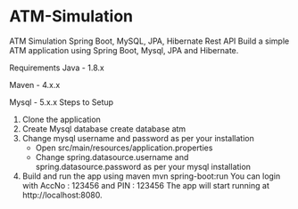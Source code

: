 # ATM-Simulation
ATM Simulation
Spring Boot, MySQL, JPA, Hibernate Rest API
Build a simple ATM application using Spring Boot, Mysql, JPA and Hibernate.

Requirements
Java - 1.8.x

Maven - 4.x.x

Mysql - 5.x.x
Steps to Setup
1. Clone the application
2. Create Mysql database
create database atm
3. Change mysql username and password as per your installation
   - Open src/main/resources/application.properties
   - Change spring.datasource.username and spring.datasource.password as per your mysql installation
4. Build and run the app using maven
  mvn spring-boot:run
  You can login with AccNo : 123456 and PIN : 123456
The app will start running at http://localhost:8080.